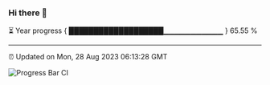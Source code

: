 ### Hi there 👋

⏳ Year progress { ███████████████████▁▁▁▁▁▁▁▁▁▁▁ } 65.55 %

---

⏰ Updated on Mon, 28 Aug 2023 06:13:28 GMT

![Progress Bar CI](https://github.com/liununu/liununu/workflows/Progress%20Bar%20CI/badge.svg)
